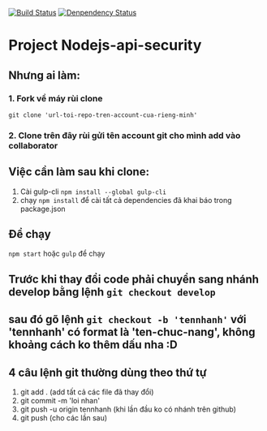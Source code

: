 [![Build Status](https://travis-ci.org/hong-duc/nodejs-api-security.svg?branch=master)](https://travis-ci.org/hong-duc/nodejs-api-security) [![Denpendency Status](https://david-dm.org/hong-duc/nodejs-api-security.svg)](https://david-dm.org/hong-duc/nodejs-api-security.svg)

# Project Nodejs-api-security

## Nhưng ai làm:
### 1. Fork về máy rùi clone
`git clone 'url-toi-repo-tren-account-cua-rieng-minh'`
### 2. Clone trên đây rùi gửi tên account git cho mình add vào collaborator

## Việc cần làm sau khi clone:
1. Cài gulp-cli `npm install --global gulp-cli`
2. chạy `npm install` để cài tất cả dependencies đã khai báo trong package.json

## Để chạy
`npm start` hoặc `gulp` để chạy

## Trước khi thay đổi code phải chuyển sang nhánh develop bằng lệnh `git checkout develop`
## sau đó gõ lệnh `git checkout -b 'tennhanh'` với 'tennhanh' có format là 'ten-chuc-nang', không khoảng cách ko thêm dấu nha :D

## 4 câu lệnh git thường dùng theo thứ tự
1. git add . (add tất cả các file đã thay đổi)
2. git commit -m 'loi nhan'
3. git push -u origin tennhanh (khi lần đầu ko có nhánh trên github)
4. git push (cho các lần sau)
